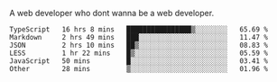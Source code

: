 A web developer who dont wanna be a web developer.

<!--START_SECTION:waka-->

```text
TypeScript   16 hrs 8 mins   ████████████████▒░░░░░░░░   65.69 %
Markdown     2 hrs 49 mins   ███░░░░░░░░░░░░░░░░░░░░░░   11.47 %
JSON         2 hrs 10 mins   ██▒░░░░░░░░░░░░░░░░░░░░░░   08.83 %
LESS         1 hr 22 mins    █▒░░░░░░░░░░░░░░░░░░░░░░░   05.59 %
JavaScript   50 mins         █░░░░░░░░░░░░░░░░░░░░░░░░   03.41 %
Other        28 mins         ▒░░░░░░░░░░░░░░░░░░░░░░░░   01.96 %
```

<!--END_SECTION:waka-->
